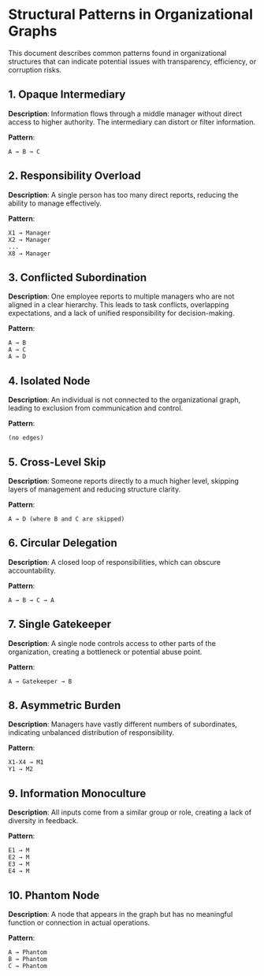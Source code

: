 # Structural Patterns in Organizational Graphs

This document describes common patterns found in organizational structures that can indicate potential issues with transparency, efficiency, or corruption risks.

## 1. Opaque Intermediary

**Description**: Information flows through a middle manager without direct access to higher authority. The intermediary can distort or filter information.

**Pattern**:
```
A → B → C
```

## 2. Responsibility Overload

**Description**: A single person has too many direct reports, reducing the ability to manage effectively.

**Pattern**:
```
X1 → Manager
X2 → Manager
...
X8 → Manager
```

## 3. Conflicted Subordination

**Description**: One employee reports to multiple managers who are not aligned in a clear hierarchy. This leads to task conflicts, overlapping expectations, and a lack of unified responsibility for decision-making.

**Pattern**:
```
A → B
A → C
A → D
```

## 4. Isolated Node

**Description**: An individual is not connected to the organizational graph, leading to exclusion from communication and control.

**Pattern**:
```
(no edges)
```

## 5. Cross-Level Skip

**Description**: Someone reports directly to a much higher level, skipping layers of management and reducing structure clarity.

**Pattern**:
```
A → D (where B and C are skipped)
```

## 6. Circular Delegation

**Description**: A closed loop of responsibilities, which can obscure accountability.

**Pattern**:
```
A → B → C → A
```

## 7. Single Gatekeeper

**Description**: A single node controls access to other parts of the organization, creating a bottleneck or potential abuse point.

**Pattern**:
```
A → Gatekeeper → B
```

## 8. Asymmetric Burden

**Description**: Managers have vastly different numbers of subordinates, indicating unbalanced distribution of responsibility.

**Pattern**:
```
X1-X4 → M1
Y1 → M2
```

## 9. Information Monoculture

**Description**: All inputs come from a similar group or role, creating a lack of diversity in feedback.

**Pattern**:
```
E1 → M
E2 → M
E3 → M
E4 → M
```

## 10. Phantom Node

**Description**: A node that appears in the graph but has no meaningful function or connection in actual operations.

**Pattern**:
```
A → Phantom
B → Phantom
C → Phantom
```
